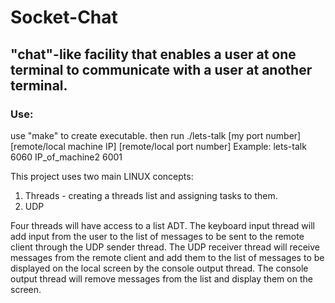 # Socket-Chat

## "chat"-like facility that enables a user at one terminal to communicate with a user at another terminal.

### Use: 
use "make" to create executable. then run ./lets-talk [my port number] [remote/local machine IP] [remote/local port number]
Example: lets-talk 6060 IP_of_machine2  6001


This project uses two main LINUX concepts: 
1. Threads - creating a threads list and assigning tasks to them. 
2. UDP 

Four threads will have access to a list ADT. The keyboard input thread will add input from the user to the list of messages to be sent to the remote client through the UDP sender thread. The UDP receiver thread will receive messages from the remote client and add them to the list of messages to be displayed on the local screen by the console output thread. The console output thread will remove messages from the list and display them on the screen.



